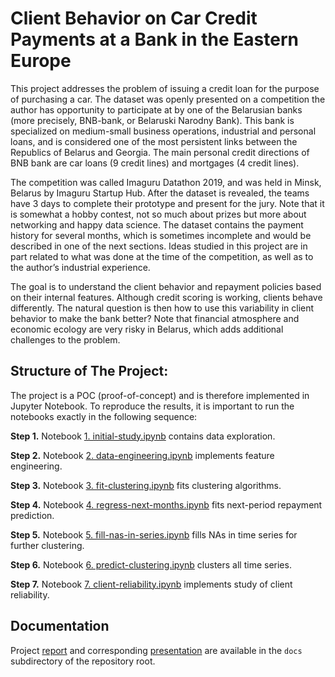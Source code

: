 # Client Behavior on Car Credit Payments at a Bank in the Eastern Europe

This project addresses the problem of issuing a credit loan for the purpose of purchasing a car. 
The dataset was openly presented on a competition the author has opportunity to participate at 
by one of the Belarusian banks (more precisely, BNB-bank, or Belaruski Narodny Bank). This bank 
is specialized on medium-small business operations, industrial and personal loans, and is considered 
one of the most persistent links between the Republics of Belarus and Georgia. The main personal 
credit directions of BNB bank are car loans (9 credit lines) and mortgages (4 credit lines).

The competition was called Imaguru Datathon 2019, and was held in Minsk, Belarus
by Imaguru Startup Hub. After the dataset is revealed, the teams have 3 days to
complete their prototype and present for the jury. Note that it is somewhat a hobby
contest, not so much about prizes but more about networking and happy data science. The
dataset contains the payment history for several months, which is sometimes incomplete
and would be described in one of the next sections. Ideas studied in this project are in
part related to what was done at the time of the competition, as well as to the author’s
industrial experience.

The goal is to understand the client behavior and repayment policies based on their
internal features. Although credit scoring is working, clients behave differently. The natural
question is then how to use this variability in client behavior to make the bank better?
Note that financial atmosphere and economic ecology are very risky in Belarus, which adds
additional challenges to the problem.


## Structure of The Project:

The project is a POC (proof-of-concept) and is therefore implemented in Jupyter Notebook. To reproduce the results, it is important to run the notebooks
exactly in the following sequence:

**Step 1.** Notebook [1. initial-study.ipynb](https://github.com/smith-nekrald/car-credit-loans/blob/master/1.%20initial-study.ipynb) contains data exploration.

**Step 2.** Notebook [2. data-engineering.ipynb](https://github.com/smith-nekrald/car-credit-loans/blob/master/2.%20data-engineering.ipynb) implements feature engineering.

**Step 3.** Notebook [3. fit-clustering.ipynb](https://github.com/smith-nekrald/car-credit-loans/blob/master/3.%20fit-clustering.ipynb) fits clustering algorithms.

**Step 4.** Notebook [4. regress-next-months.ipynb](https://github.com/smith-nekrald/car-credit-loans/blob/master/4.%20regress-next-month.ipynb) fits next-period repayment prediction.

**Step 5.** Notebook [5. fill-nas-in-series.ipynb](https://github.com/smith-nekrald/car-credit-loans/blob/master/5.%20fill-nas-in-series.ipynb) fills NAs in time series for further clustering.

**Step 6.** Notebook [6. predict-clustering.ipynb](https://github.com/smith-nekrald/car-credit-loans/blob/master/6.%20predict-clustering.ipynb) clusters all time series.

**Step 7.** Notebook [7. client-reliability.ipynb](https://github.com/smith-nekrald/car-credit-loans/blob/master/7.%20client-reliability.ipynb) implements study of client reliability.


## Documentation
Project [report]() and corresponding [presentation]() are available in the `docs` subdirectory of the repository root.
